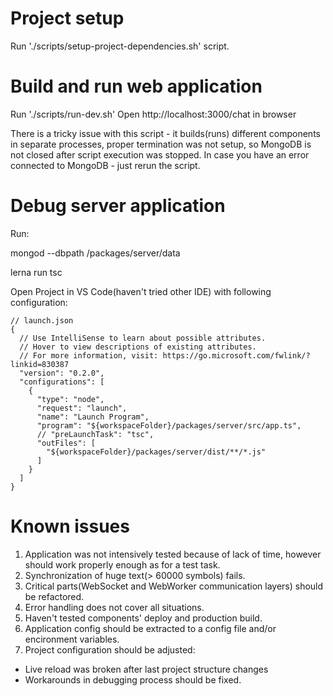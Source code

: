 # Project setup

Run './scripts/setup-project-dependencies.sh' script.


# Build and run web application

Run './scripts/run-dev.sh'
Open http://localhost:3000/chat in browser

There is a tricky issue with this script - it builds(runs) different components in separate processes, proper termination was not setup, so MongoDB is not closed after script execution was stopped.
In case you have an error connected to MongoDB - just rerun the script.


# Debug server application

Run:

mongod --dbpath /packages/server/data

lerna run tsc

Open Project in VS Code(haven't tried other IDE) with following configuration:

```
// launch.json
{
  // Use IntelliSense to learn about possible attributes.
  // Hover to view descriptions of existing attributes.
  // For more information, visit: https://go.microsoft.com/fwlink/?linkid=830387
  "version": "0.2.0",
  "configurations": [
    {
      "type": "node",
      "request": "launch",
      "name": "Launch Program",
      "program": "${workspaceFolder}/packages/server/src/app.ts",
      // "preLaunchTask": "tsc",
      "outFiles": [
        "${workspaceFolder}/packages/server/dist/**/*.js"
      ]
    }
  ]
}
```


# Known issues
1. Application was not intensively tested because of lack of time, however should work properly enough as for a test task.
2. Synchronization of huge text(> 60000 symbols) fails.
3. Critical parts(WebSocket and WebWorker communication layers) should be refactored.
4. Error handling does not cover all situations.
5. Haven't tested components' deploy and production build.
6. Application config should be extracted to a config file and/or encironment variables.
7. Project configuration should be adjusted:
 - Live reload was broken after last project structure changes
 - Workarounds in debugging process should be fixed.
